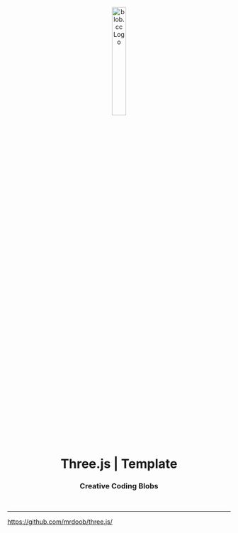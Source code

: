 <p align="center">
    <img src="https://github.com/scape-agency/blob.cc/blob/54daa7b589f4294c7858b362013eb57ea525ab4e/res/logo/logo-07-topaz%400.3x.png" width="25%" height="25%" alt="blob.cc Logo">
</p>
<h1 align='center' style='border-bottom: none;'>Three.js | Template</h1>
<h3 align='center'>Creative Coding Blobs</h3>
<br/>

---

https://github.com/mrdoob/three.js/
